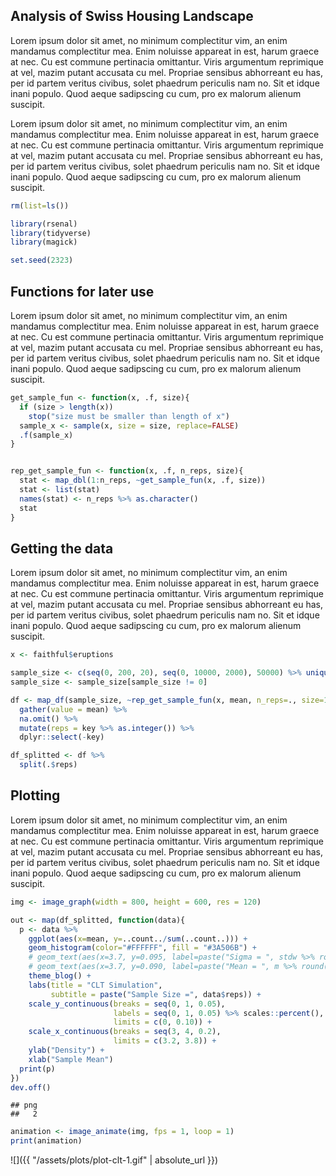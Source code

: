 Analysis of Swiss Housing Landscape
-----------------------------------

Lorem ipsum dolor sit amet, no minimum complectitur vim, an enim mandamus complectitur mea. Enim noluisse appareat in est, harum graece at nec. Cu est commune pertinacia omittantur. Viris argumentum reprimique at vel, mazim putant accusata cu mel. Propriae sensibus abhorreant eu has, per id partem veritus civibus, solet phaedrum periculis nam no. Sit et idque inani populo. Quod aeque sadipscing cu cum, pro ex malorum alienum suscipit.

Lorem ipsum dolor sit amet, no minimum complectitur vim, an enim mandamus complectitur mea. Enim noluisse appareat in est, harum graece at nec. Cu est commune pertinacia omittantur. Viris argumentum reprimique at vel, mazim putant accusata cu mel. Propriae sensibus abhorreant eu has, per id partem veritus civibus, solet phaedrum periculis nam no. Sit et idque inani populo. Quod aeque sadipscing cu cum, pro ex malorum alienum suscipit.

``` r
rm(list=ls())

library(rsenal)
library(tidyverse)
library(magick)

set.seed(2323)
```

Functions for later use
-----------------------

Lorem ipsum dolor sit amet, no minimum complectitur vim, an enim mandamus complectitur mea. Enim noluisse appareat in est, harum graece at nec. Cu est commune pertinacia omittantur. Viris argumentum reprimique at vel, mazim putant accusata cu mel. Propriae sensibus abhorreant eu has, per id partem veritus civibus, solet phaedrum periculis nam no. Sit et idque inani populo. Quod aeque sadipscing cu cum, pro ex malorum alienum suscipit.

``` r
get_sample_fun <- function(x, .f, size){
  if (size > length(x)) 
    stop("size must be smaller than length of x")
  sample_x <- sample(x, size = size, replace=FALSE)
  .f(sample_x)
}


rep_get_sample_fun <- function(x, .f, n_reps, size){
  stat <- map_dbl(1:n_reps, ~get_sample_fun(x, .f, size))
  stat <- list(stat)
  names(stat) <- n_reps %>% as.character()
  stat
}
```

Getting the data
----------------

Lorem ipsum dolor sit amet, no minimum complectitur vim, an enim mandamus complectitur mea. Enim noluisse appareat in est, harum graece at nec. Cu est commune pertinacia omittantur. Viris argumentum reprimique at vel, mazim putant accusata cu mel. Propriae sensibus abhorreant eu has, per id partem veritus civibus, solet phaedrum periculis nam no. Sit et idque inani populo. Quod aeque sadipscing cu cum, pro ex malorum alienum suscipit.

``` r
x <- faithful$eruptions

sample_size <- c(seq(0, 200, 20), seq(0, 10000, 2000), 50000) %>% unique()
sample_size <- sample_size[sample_size != 0]

df <- map_df(sample_size, ~rep_get_sample_fun(x, mean, n_reps=., size=100)) %>%
  gather(value = mean) %>%
  na.omit() %>% 
  mutate(reps = key %>% as.integer()) %>% 
  dplyr::select(-key)

df_splitted <- df %>%
  split(.$reps)
```

Plotting
--------

Lorem ipsum dolor sit amet, no minimum complectitur vim, an enim mandamus complectitur mea. Enim noluisse appareat in est, harum graece at nec. Cu est commune pertinacia omittantur. Viris argumentum reprimique at vel, mazim putant accusata cu mel. Propriae sensibus abhorreant eu has, per id partem veritus civibus, solet phaedrum periculis nam no. Sit et idque inani populo. Quod aeque sadipscing cu cum, pro ex malorum alienum suscipit.

``` r
img <- image_graph(width = 800, height = 600, res = 120)

out <- map(df_splitted, function(data){
  p <- data %>%
    ggplot(aes(x=mean, y=..count../sum(..count..))) +
    geom_histogram(color="#FFFFFF", fill = "#3A506B") +
    # geom_text(aes(x=3.7, y=0.095, label=paste("Sigma = ", stdw %>% round(4) %>% format(nsmall = 4)))) +
    # geom_text(aes(x=3.7, y=0.090, label=paste("Mean = ", m %>% round(4) %>% format(nsmall = 4)))) +
    theme_blog() +
    labs(title = "CLT Simulation",
         subtitle = paste("Sample Size =", data$reps)) +
    scale_y_continuous(breaks = seq(0, 1, 0.05),
                       labels = seq(0, 1, 0.05) %>% scales::percent(),
                       limits = c(0, 0.10)) +
    scale_x_continuous(breaks = seq(3, 4, 0.2),
                       limits = c(3.2, 3.8)) +
    ylab("Density") +
    xlab("Sample Mean")
  print(p)
})
dev.off()
```

    ## png 
    ##   2

``` r
animation <- image_animate(img, fps = 1, loop = 1)
print(animation)
```


<script>

$(function(){
  var image = new Image();
  image.src='{{ "/assets/plots/plot-clt-1.gif" | absolute_url }}';
   $('#gif-plot').click(function(){
     $(this).attr('src',image.src);
   }); 
 });

</script>


<div id="gif-plot">  

![]({{ "/assets/plots/plot-clt-1.gif" | absolute_url }})

</div>  

